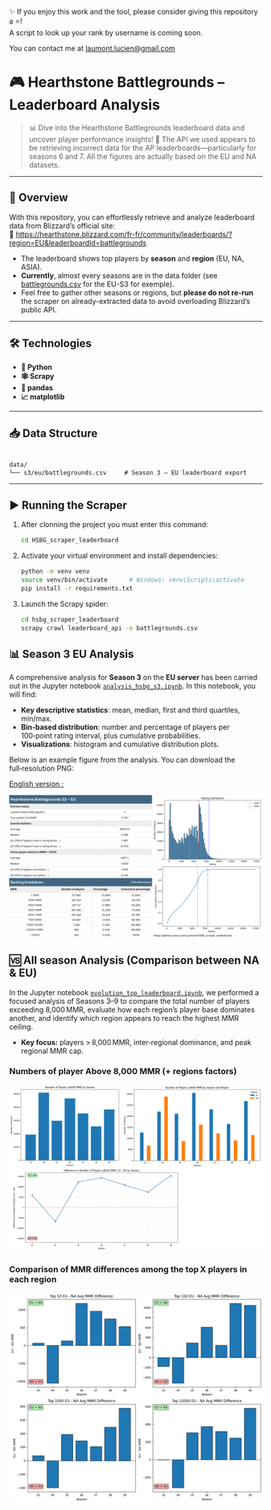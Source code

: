 ✨ If you enjoy this work and the tool, please consider giving this repository a ⭐!  
A script to look up your rank by username is coming soon.

You can contact me at laumont.lucien@gmail.com

# 🎮 Hearthstone Battlegrounds – Leaderboard Analysis

> 📊 Dive into the Hearthstone Battlegrounds leaderboard data and uncover player performance insights!
> 🚫 The API we used appears to be retrieving incorrect data for the AP leaderboards—particularly for seasons 6 and 7. All the figures are actually based on the EU and NA datasets.

---

## 🚀 Overview

With this repository, you can effortlessly retrieve and analyze leaderboard data from Blizzard’s official site:  
🔗 https://hearthstone.blizzard.com/fr-fr/community/leaderboards/?region=EU&leaderboardId=battlegrounds

- The leaderboard shows top players by **season** and **region** (EU, NA, ASIA).  
- **Currently**, almost every seasons are in the data folder (see [battlegrounds.csv](data/s3/eu/battlegrounds.csv) for the EU-S3 for exemple).  
- Feel free to gather other seasons or regions, but **please do not re-run** the scraper on already-extracted data to avoid overloading Blizzard’s public API.  

---

## 🛠️ Technologies

- **🐍 Python**  
- **🕸️ Scrapy**  
- **🐼 pandas**  
- **📈 matplotlib**

---

## 📥 Data Structure

```

data/
└── s3/eu/battlegrounds.csv     # Season 3 – EU leaderboard export

````

---

## ▶️ Running the Scraper

1. After clonning the project you must enter this command:  
   ```bash
   cd HSBG_scraper_leaderboard
    ```

2. Activate your virtual environment and install dependencies:

   ```bash
   python -m venv venv
   source venv/bin/activate      # Windows: venv\Scripts\activate
   pip install -r requirements.txt
   ```
3. Launch the Scrapy spider:

   ```bash
   cd hsbg_scraper_leaderboard
   scrapy crawl leaderboard_api -o battlegrounds.csv
   ```

## 📊 Season 3 EU Analysis

A comprehensive analysis for **Season 3** on the **EU server** has been carried out in the Jupyter notebook [`analysis_hsbg_s3.ipynb`](analysis_hsbg_s3.ipynb). In this notebook, you will find:

- **Key descriptive statistics**: mean, median, first and third quartiles, min/max.
- **Bin‑based distribution**: number and percentage of players per 100‑point rating interval, plus cumulative probabilities.
- **Visualizations**: histogram and cumulative distribution plots.

Below is an example figure from the analysis. You can download the full‑resolution PNG:

[English version :](figures/HSBG_s3_eu_analysis_EN.png)

![Rating Distribution & Cumulative EN](figures/HSBG_s3_eu_analysis_EN.png)

## 🆚 All season Analysis (Comparison between NA & EU)

In the Jupyter notebook [`evolution_top_leaderboard.ipynb`](evolution_top_leaderboard.ipynb), we performed a focused analysis of Seasons 3–9 to compare the total number of players exceeding 8,000 MMR, evaluate how each region’s player base dominates another, and identify which region appears to reach the highest MMR ceiling.

- **Key focus:** players > 8,000 MMR, inter‑regional dominance, and peak regional MMR cap.

### Numbers of player Above 8,000 MMR (+ regions factors)

![Number of Players Above 8,000 MMR](figures/number_of_players_above_8k_triple_graph.png)

### Comparison of MMR differences among the top X players in each region

![Comparison of Top Leaderboard Player Counts Between EU & NA](figures/difference_top_leaderboard.png)
